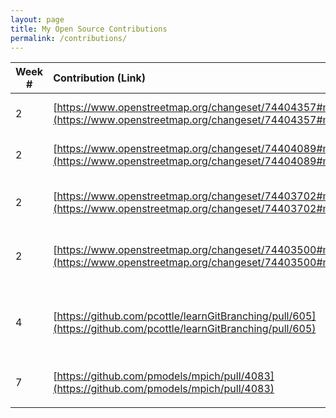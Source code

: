 ```yaml
---
layout: page
title: My Open Source Contributions
permalink: /contributions/
---
```


<!--
Type of the contribution should be "Wikipedia edit", "OpenStreet Map feature", "Project Documentation", "Project Code", "Blog Edit", etc.

The description should include a brief summary of what you did.

Replace the first row below with your contribution.

-->





| Week #       | Contribution (Link)  | Type  | Description |
|---|:---|:---|:---|
|  2   | [https://www.openstreetmap.org/changeset/74404357#map=19/40.73003/-74.00016](https://www.openstreetmap.org/changeset/74404357#map=19/40.73003/-74.00016)    | OpenStreetMap edit    | Added a missing place.    |
|  2   |  [https://www.openstreetmap.org/changeset/74404089#map=19/40.73111/-73.99337](https://www.openstreetmap.org/changeset/74404089#map=19/40.73111/-73.99337)   | OpenStreetMap edit    | Added a missing place.     |
|  2   | [https://www.openstreetmap.org/changeset/74403702#map=19/40.72969/-73.98958](https://www.openstreetmap.org/changeset/74403702#map=19/40.72969/-73.98958)    | OpenStreetMap edit    | Changed status of closed location.     |
|  2   | [https://www.openstreetmap.org/changeset/74403500#map=19/40.72964/-73.98962](https://www.openstreetmap.org/changeset/74403500#map=19/40.72964/-73.98962)    | OpenStreetMap edit    | Changed status of closed location.     |
|  4   | [https://github.com/pcottle/learnGitBranching/pull/605](https://github.com/pcottle/learnGitBranching/pull/605)    | GitHub contribution    | Edited text on a git tutorial site, for humorous purposes.     |
|  7   | [https://github.com/pmodels/mpich/pull/4083](https://github.com/pmodels/mpich/pull/4083)    | GitHub contribution    | Fixed typos in docs and comments.     |
|     |     |     |      |
